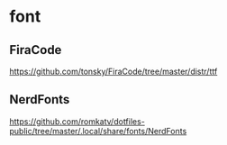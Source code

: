 # font

## FiraCode
https://github.com/tonsky/FiraCode/tree/master/distr/ttf

## NerdFonts
https://github.com/romkatv/dotfiles-public/tree/master/.local/share/fonts/NerdFonts